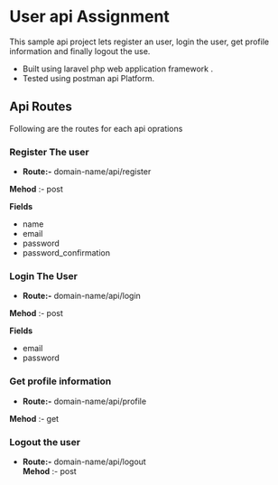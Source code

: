 # User api Assignment

This sample api project lets register an user, login the user, get profile information and finally logout the use.
- Built using laravel php web application framework .
- Tested using postman api Platform.



## Api Routes
Following  are the routes for each api oprations

### Register The user

- **Route:-** domain-name/api/register 

**Mehod** :- post

**Fields**
- name
- email
- password
- password_confirmation
    
### Login The User

- **Route:-** domain-name/api/login

**Mehod** :- post

**Fields**       
- email
- password
    
    
### Get profile information

- **Route:-** domain-name/api/profile
    
**Mehod** :- get
    
### Logout the user

- **Route:-** domain-name/api/logout   
**Mehod** :- post
    
 
    
    


